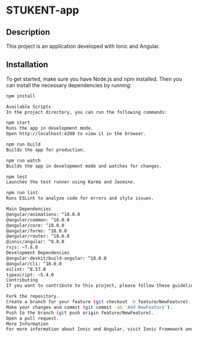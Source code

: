 # STUKENT-app

## Description
This project is an application developed with Ionic and Angular.

## Installation
To get started, make sure you have Node.js and npm installed. Then you can install the necessary dependencies by running:

```bash
npm install

Available Scripts
In the project directory, you can run the following commands:

npm start
Runs the app in development mode.
Open http://localhost:4200 to view it in the browser.

npm run build
Builds the app for production.

npm run watch
Builds the app in development mode and watches for changes.

npm test
Launches the test runner using Karma and Jasmine.

npm run lint
Runs ESLint to analyze code for errors and style issues.

Main Dependencies
@angular/animations: ^18.0.0
@angular/common: ^18.0.0
@angular/core: ^18.0.0
@angular/forms: ^18.0.0
@angular/router: ^18.0.0
@ionic/angular: ^8.0.0
rxjs: ~7.8.0
Development Dependencies
@angular-devkit/build-angular: ^18.0.0
@angular/cli: ^18.0.0
eslint: ^8.57.0
typescript: ~5.4.0
Contributing
If you want to contribute to this project, please follow these guidelines:

Fork the repository.
Create a branch for your feature (git checkout -b feature/NewFeature).
Make your changes and commit (git commit -am 'Add NewFeature').
Push to the branch (git push origin feature/NewFeature).
Open a pull request.
More Information
For more information about Ionic and Angular, visit Ionic Framework and Angular.

